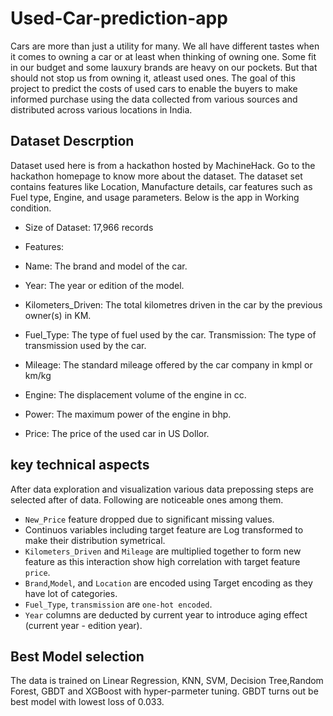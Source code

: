
# Used-Car-prediction-app

Cars are more than just a utility for many. We all have different tastes when it comes to owning a car or at least when thinking of owning one. Some fit in our budget and some lauxury brands are heavy on our pockets. But that should not stop us from owning it, atleast used ones. The goal of this project to predict the costs of used cars to enable the buyers to make informed purchase using the data collected from various sources and distributed across various locations in India.

## Dataset Descrption

Dataset used here is from a hackathon hosted by MachineHack. Go to the hackathon homepage to know more about the dataset. The dataset set contains features like Location, Manufacture details, car features such as Fuel type, Engine, and usage parameters. Below is the app in Working condition.

- Size of Dataset: 17,966 records

- Features:

- Name: The brand and model of the car.
- Year: The year or edition of the model.
- Kilometers_Driven: The total kilometres driven in the car by the previous owner(s) in KM.
- Fuel_Type: The type of fuel used by the car. Transmission: The type of transmission used by the car.
- Mileage: The standard mileage offered by the car company in kmpl or km/kg
- Engine: The displacement volume of the engine in cc.
- Power: The maximum power of the engine in bhp.
- Price: The price of the used car in US Dollor.

## key technical aspects

After data exploration and visualization various data prepossing steps are selected after of data. Following are noticeable ones among them.

- `New_Price` feature dropped due to significant missing values.
- Continuos variables including target feature are Log transformed to make their distribution symetrical.
- `Kilometers_Driven` and `Mileage` are multiplied together to form new feature as this interaction show high correlation with target feature `price`.
- `Brand`,`Model`, and `Location` are encoded using Target encoding as they have lot of categories.
- `Fuel_Type`, `transmission` are `one-hot encoded`.
- `Year` columns are deducted by current year to introduce aging effect (current year - edition year).

## Best Model selection

The data is trained on Linear Regression, KNN, SVM, Decision Tree,Random Forest, GBDT and XGBoost with hyper-parmeter tuning. GBDT turns out be best model with lowest loss of 0.033.




